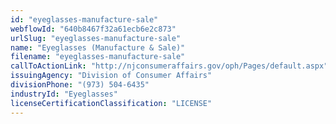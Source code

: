 ```yaml
---
id: "eyeglasses-manufacture-sale"
webflowId: "640b8467f32a61ecb6e2c873"
urlSlug: "eyeglasses-manufacture-sale"
name: "Eyeglasses (Manufacture & Sale)"
filename: "eyeglasses-manufacture-sale"
callToActionLink: "http://njconsumeraffairs.gov/oph/Pages/default.aspx"
issuingAgency: "Division of Consumer Affairs"
divisionPhone: "(973) 504-6435"
industryId: "Eyeglasses"
licenseCertificationClassification: "LICENSE"
---
```

